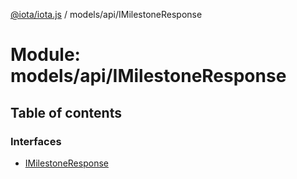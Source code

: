 [@iota/iota.js](../README.md) / models/api/IMilestoneResponse

# Module: models/api/IMilestoneResponse

## Table of contents

### Interfaces

- [IMilestoneResponse](../interfaces/models_api_imilestoneresponse.imilestoneresponse.md)
